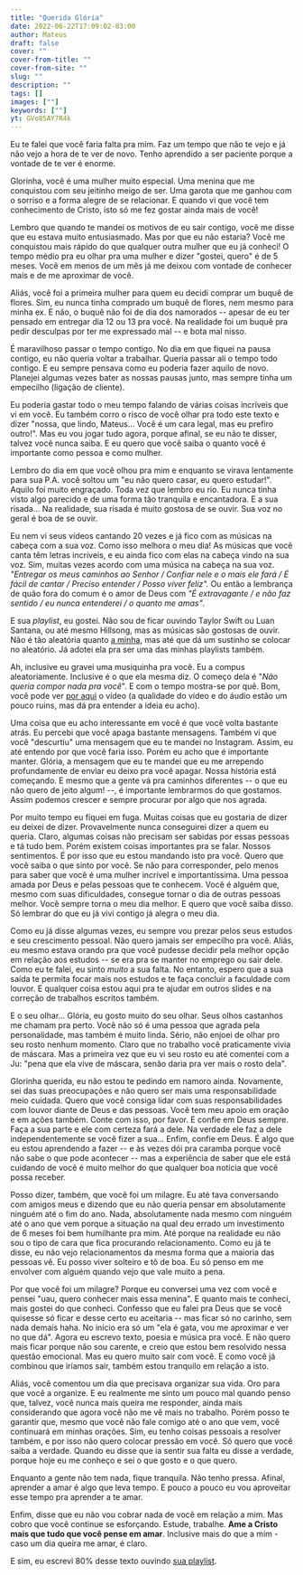 ```yaml
---
title: "Querida Glória"
date: 2022-06-22T17:09:02-03:00
author: Mateus
draft: false
cover: ""
cover-from-title: ""
cover-from-site: ""
slug: ""
description: ""
tags: []
images: [""]
keywords: [""]
yt: GVo85AY7R4k
---
```


Eu te falei que você faria falta pra mim.
Faz um tempo que não te vejo e já não vejo a hora de te ver de novo.
Tenho aprendido a ser paciente porque a vontade de te ver é enorme.

Glorinha, você é uma mulher muito especial.
Uma menina que me conquistou com seu jeitinho meigo de ser.
Uma garota que me ganhou com o sorriso e a forma alegre de se relacionar.
E quando vi que você tem conhecimento de Cristo, isto só me fez gostar ainda mais de você!

Lembro que quando te mandei os motivos de eu sair contigo, você me disse que eu estava muito entusiasmado.
Mas por que eu não estaria?
Você me conquistou mais rápido do que qualquer outra mulher que eu já conheci!
O tempo médio pra eu olhar pra uma mulher e dizer "gostei, quero" é de 5 meses.
Você em menos de um mês já me deixou com vontade de conhecer mais e de me aproximar de você.

Aliás, você foi a primeira mulher para quem eu decidi comprar um buquê de flores.
Sim, eu nunca tinha comprado um buquê de flores, nem mesmo para minha ex.
E não, o buquê não foi de dia dos namorados -- apesar de eu ter pensado em entregar dia 12 ou 13 pra você.
Na realidade foi um buquê pra pedir desculpas por ter me expressado mal -- e bota mal nisso.

É maravilhoso passar o tempo contigo.
No dia em que fiquei na pausa contigo, eu não queria voltar a trabalhar.
Queria passar ali o tempo todo contigo.
E eu sempre pensava como eu poderia fazer aquilo de novo.
Planejei algumas vezes bater as nossas pausas junto, mas sempre tinha um empecilho (ligação de cliente).

Eu poderia gastar todo o meu tempo falando de várias coisas incríveis que vi em você.
Eu também corro o risco de você olhar pra todo este texto e dizer "nossa, que lindo, Mateus... Você é um cara legal, mas eu prefiro outro!".
Mas eu vou jogar tudo agora, porque afinal, se eu não te disser, talvez você nunca saiba.
E eu quero que você saiba o quanto você é importante como pessoa e como mulher.

Lembro do dia em que você olhou pra mim e enquanto se virava lentamente para sua P.A. você soltou um "eu não quero casar, eu quero estudar!".
Aquilo foi muito engraçado.
Toda vez que lembro eu rio.
Eu nunca tinha visto algo parecido e de uma forma tão tranquila e encantadora.
E a sua risada...
Na realidade, sua risada é muito gostosa de se ouvir.
Sua voz no geral é boa de se ouvir.

Eu nem vi seus vídeos cantando 20 vezes e já fico com as músicas na cabeça com a sua voz.
Como isso melhora o meu dia!
As músicas que você canta têm letras incríveis, e eu ainda fico com elas na cabeça vindo na sua voz.
Sim, muitas vezes acordo com uma música na cabeça na sua voz.
*"Entregar os meus caminhos ao Senhor / Confiar nele e o mais ele fará / É fácil de cantar / Preciso entender / Posso viver feliz".*
Ou então a lembrança de quão fora do comum é o amor de Deus com *"É extravagante / e não faz sentido / eu nunca entenderei / o quanto me amas"*.

E sua *playlist*, eu gostei.
Não sou de ficar ouvindo Taylor Swift ou Luan Santana, ou até mesmo Hillsong, mas as músicas são gostosas de ouvir.
Não é tão aleatória quanto [a minha](https://open.spotify.com/playlist/3aKcNZT47y8CZvypy5Buy9?si=81e18583bf0243dd), mas até que dá um sustinho se colocar no aleatório.
Já adotei ela pra ser uma das minhas playlists também.

Ah, inclusive eu gravei uma musiquinha pra você.
Eu a compus aleatoriamente.
Inclusive é o que ela mesma diz.
O começo dela é "*Não queria compor nada pra você*".
E com o tempo mostra-se por quê.
Bom, você pode ver [por aqui](#musica-gloria)<span id="musica-gloria-link"></span> o vídeo (a qualidade do vídeo e do áudio estão um pouco ruins, mas dá pra entender a ideia eu acho).

Uma coisa que eu acho interessante em você é que você volta bastante atrás.
Eu percebi que você apaga bastante mensagens.
Também vi que você "descurtiu" uma mensagem que eu te mandei no Instagram.
Assim, eu até entendo por que você faria isso.
Porém eu acho que é importante manter.
Glória, a mensagem que eu te mandei que eu me arrependo profundamente de enviar eu deixo pra você apagar.
Nossa história está começando.
E mesmo que a gente vá pra caminhos diferentes -- o que eu não quero de jeito algum! --, é importante lembrarmos do que gostamos.
Assim podemos crescer e sempre procurar por algo que nos agrada.

Por muito tempo eu fiquei em fuga.
Muitas coisas que eu gostaria de dizer eu deixei de dizer.
Provavelmente nunca conseguirei dizer a quem eu queria.
Claro, algumas coisas não precisam ser sabidas por essas pessoas e tá tudo bem.
Porém existem coisas importantes pra se falar.
Nossos sentimentos.
É por isso que eu estou mandando isto pra você.
Quero que você saiba o que sinto por você.
Se não para corresponder, pelo menos para saber que você é uma mulher incrível e importantíssima.
Uma pessoa amada por Deus e pelas pessoas que te conhecem.
Você é alguém que, mesmo com suas dificuldades, consegue tornar o dia de outras pessoas melhor.
Você sempre torna o meu dia melhor.
E quero que você saiba disso.
Só lembrar do que eu já vivi contigo já alegra o meu dia.

Como eu já disse algumas vezes, eu sempre vou prezar pelos seus estudos e seu crescimento pessoal.
Não quero jamais ser empecilho pra você.
Aliás, eu mesmo estava orando pra que você pudesse decidir pela melhor opção em relação aos estudos -- se era pra se manter no emprego ou sair dele.
Como eu te falei, eu sinto *muito* a sua falta.
No entanto, espero que a sua saída te permita focar mais nos estudos e te faça concluir a faculdade com louvor.
E qualquer coisa estou aqui pra te ajudar em outros slides e na correção de trabalhos escritos também.

E o seu olhar...
Glória, eu gosto muito do seu olhar.
Seus olhos castanhos me chamam pra perto.
Você não só é uma pessoa que agrada pela personalidade, mas também é muito linda.
Sério, não enjoei de olhar pro seu rosto nenhum momento.
Claro que no trabalho você praticamente vivia de máscara.
Mas a primeira vez que eu vi seu rosto eu até comentei com a Ju: "pena que ela vive de máscara, senão daria pra ver mais o rosto dela".

Glorinha querida, eu não estou te pedindo em namoro ainda.
Novamente, sei das suas preocupações e não quero ser mais uma responsabilidade meio cuidada.
Quero que você consiga lidar com suas responsabilidades com louvor diante de Deus e das pessoas.
Você tem meu apoio em oração e em ações também.
Conte com isso, por favor.
E confie em Deus sempre.
Faça a sua parte e ele com certeza fará a dele.
Na verdade ele faz a dele independentemente se você fizer a sua...
Enfim, confie em Deus.
É algo que eu estou aprendendo a fazer -- e às vezes dói pra caramba porque você não sabe o que pode acontecer -- mas a experiência de saber que ele está cuidando de você é muito melhor do que qualquer boa notícia que você possa receber.

Posso dizer, também, que você foi um milagre.
Eu até tava conversando com amigos meus e dizendo que eu não queria pensar em absolutamente ninguém até o fim do ano.
Nada, absolutamente nada mesmo com ninguém até o ano que vem porque a situação na qual deu errado um investimento de 6 meses foi bem humilhante pra mim.
Até porque na realidade eu não sou o tipo de cara que fica procurando relacionamento.
Como eu já te disse, eu não vejo relacionamentos da mesma forma que a maioria das pessoas vê.
Eu posso viver solteiro e tô de boa.
Eu só penso em me envolver com alguém quando vejo que vale muito a pena.

Por que você foi um milagre?
Porque eu conversei uma vez com você e pensei "uau, quero conhecer mais essa menina".
E quanto mais te conheci, mais gostei do que conheci.
Confesso que eu falei pra Deus que se você quisesse só ficar e desse certo eu aceitaria -- mas ficar só no carinho, sem nada demais haha.
No início era só um "ela é gata, vou me aproximar e ver no que dá".
Agora eu escrevo texto, poesia e música pra você.
E não quero mais ficar porque não sou carente, e creio que estou bem resolvido nessa questão emocional.
Mas eu quero muito sair com você.
E como você já combinou que iríamos sair, também estou tranquilo em relação a isto.

Aliás, você comentou um dia que precisava organizar sua vida.
Oro para que você a organize.
E eu realmente me sinto um pouco mal quando penso que, talvez, você nunca mais queira me responder, ainda mais considerando que agora você não me vê mais no trabalho.
Porém posso te garantir que, mesmo que você não fale comigo até o ano que vem, você continuará em minhas orações.
Sim, eu tenho coisas pessoais a resolver também, e por isso não quero colocar pressão em você.
Só quero que você saiba a verdade.
Quando eu disse que ia sentir sua falta eu disse a verdade, porque hoje eu me conheço e sei o que gosto e o que quero.

Enquanto a gente não tem nada, fique tranquila.
Não tenho pressa.
Afinal, aprender a amar é algo que leva tempo.
E pouco a pouco eu vou aproveitar esse tempo pra aprender a te amar.

Enfim, disse que eu não vou cobrar nada de você em relação a mim.
Mas cobro que você continue se esforçando.
Estude, trabalhe.
**Ame a Cristo mais que tudo que você pense em amar**.
Inclusive mais do que a mim - caso um dia queira me amar, é claro.

E sim, eu escrevi 80% desse texto ouvindo [sua playlist](https://open.spotify.com/playlist/1hV4fr9liO33jE7IQ2xpwK?si=Pl3Zhw64QiKi12unwvZceg).
